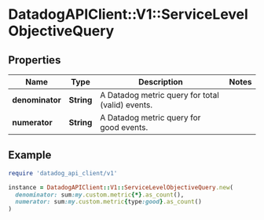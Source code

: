 # DatadogAPIClient::V1::ServiceLevelObjectiveQuery

## Properties

| Name | Type | Description | Notes |
| ---- | ---- | ----------- | ----- |
| **denominator** | **String** | A Datadog metric query for total (valid) events. |  |
| **numerator** | **String** | A Datadog metric query for good events. |  |

## Example

```ruby
require 'datadog_api_client/v1'

instance = DatadogAPIClient::V1::ServiceLevelObjectiveQuery.new(
  denominator: sum:my.custom.metric{*}.as_count(),
  numerator: sum:my.custom.metric{type:good}.as_count()
)
```

